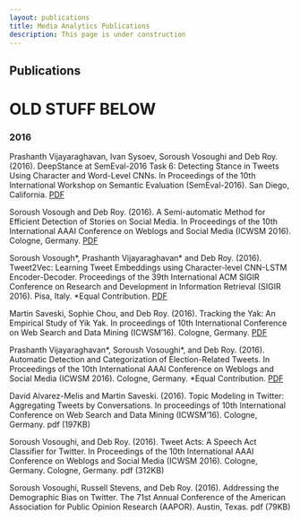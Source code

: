 ```yaml
---
layout: publications
title: Media Analytics Publications
description: This page is under construction
---
```

## Publications


# OLD STUFF BELOW

### 2016
Prashanth Vijayaraghavan, Ivan Sysoev, Soroush Vosoughi and Deb Roy. (2016). DeepStance at SemEval-2016 Task 6: Detecting Stance in Tweets Using Character and Word-Level CNNs. In Proceedings of the 10th International Workshop on Semantic Evaluation (SemEval-2016). San Diego, California. [PDF](vsvr_semeval2016.pdf)

Soroush Vosough and Deb Roy. (2016). A Semi-automatic Method for Efficient Detection of Stories on Social Media. In Proceedings of the 10th International AAAI Conference on Weblogs and Social Media (ICWSM 2016). Cologne, Germany. [PDF](vosoughi_roy_storydetection_icwsm2016.pdf)

Soroush Vosough*, Prashanth Vijayaraghavan* and Deb Roy. (2016). Tweet2Vec: Learning Tweet Embeddings using Character-level CNN-LSTM Encoder-Decoder. Proceedings of the 39th International ACM SIGIR Conference on Research and Development in Information Retrieval (SIGIR 2016). Pisa, Italy. *Equal Contribution. [PDF](tweet2vec_vvr.pdf)

Martin Saveski, Sophie Chou, and Deb Roy. (2016). Tracking the Yak: An Empirical Study of Yik Yak. In proceedings of 10th International Conference on Web Search and Data Mining (ICWSM’16). Cologne, Germany. [PDF](yikyak.pdf)

Prashanth Vijayaraghavan*, Soroush Vosoughi*, and Deb Roy. (2016). Automatic Detection and Categorization of Election-Related Tweets. In Proceedings of the 10th International AAAI Conference on Weblogs and Social Media (ICWSM 2016). Cologne, Germany. *Equal Contribution. [PDF](pv_sv_dr_icwsm2016.pdf)

David Alvarez-Melis and Martin Saveski. (2016). Topic Modeling in Twitter: Aggregating Tweets by Conversations. In proceedings of 10th International Conference on Web Search and Data Mining (ICWSM’16). Cologne, Germany. pdf (197KB)

Soroush Vosoughi, and Deb Roy. (2016). Tweet Acts: A Speech Act Classifier for Twitter. In Proceedings of the 10th International AAAI Conference on Weblogs and Social Media (ICWSM 2016). Cologne, Germany. Cologne, Germany. pdf (312KB)

Soroush Vosoughi, Russell Stevens, and Deb Roy. (2016). Addressing the Demographic Bias on Twitter. The 71st Annual Conference of the American Association for Public Opinion Research (AAPOR). Austin, Texas. pdf (79KB)
